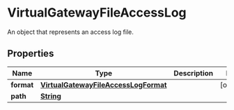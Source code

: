 

# VirtualGatewayFileAccessLog

An object that represents an access log file.

## Properties

| Name | Type | Description | Notes |
|------------ | ------------- | ------------- | -------------|
|**format** | [**VirtualGatewayFileAccessLogFormat**](VirtualGatewayFileAccessLogFormat.md) |  |  [optional] |
|**path** | [**String**](String.md) |  |  |



